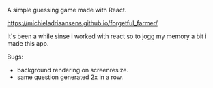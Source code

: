 A simple guessing game made with React.

https://michieladriaansens.github.io/forgetful_farmer/

It's been a while sinse i worked with react so to jogg my memory a bit i made this app.

Bugs:
- background rendering on screenresize.
- same question generated 2x in a row.